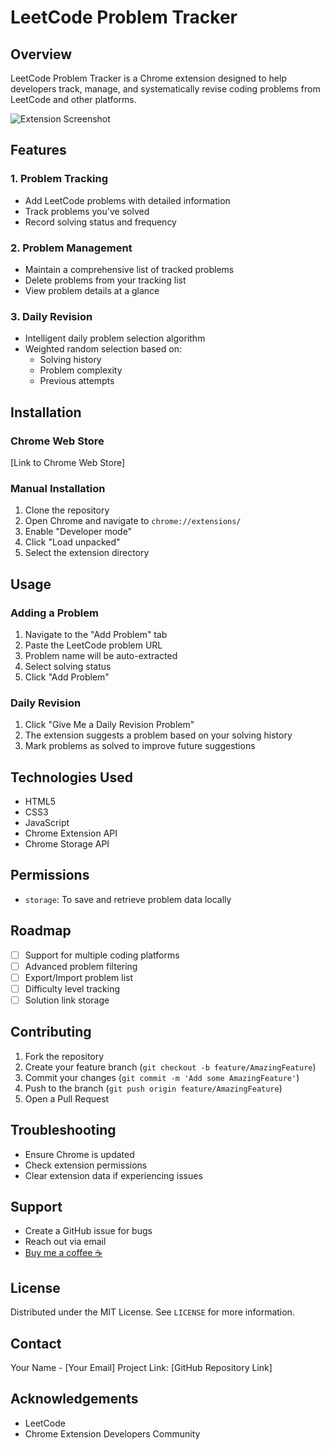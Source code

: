# LeetCode Problem Tracker

## Overview

LeetCode Problem Tracker is a Chrome extension designed to help developers track, manage, and systematically revise coding problems from LeetCode and other platforms.

![Extension Screenshot](![image](https://github.com/user-attachments/assets/77c419ec-6800-46d8-81e3-c9d9a780b080)
)

## Features

### 1. Problem Tracking
- Add LeetCode problems with detailed information
- Track problems you've solved
- Record solving status and frequency

### 2. Problem Management
- Maintain a comprehensive list of tracked problems
- Delete problems from your tracking list
- View problem details at a glance

### 3. Daily Revision
- Intelligent daily problem selection algorithm
- Weighted random selection based on:
  - Solving history
  - Problem complexity
  - Previous attempts

## Installation

### Chrome Web Store
[Link to Chrome Web Store]

### Manual Installation
1. Clone the repository
2. Open Chrome and navigate to `chrome://extensions/`
3. Enable "Developer mode"
4. Click "Load unpacked"
5. Select the extension directory

## Usage

### Adding a Problem
1. Navigate to the "Add Problem" tab
2. Paste the LeetCode problem URL
3. Problem name will be auto-extracted
4. Select solving status
5. Click "Add Problem"

### Daily Revision
1. Click "Give Me a Daily Revision Problem"
2. The extension suggests a problem based on your solving history
3. Mark problems as solved to improve future suggestions

## Technologies Used
- HTML5
- CSS3
- JavaScript
- Chrome Extension API
- Chrome Storage API

## Permissions
- `storage`: To save and retrieve problem data locally

## Roadmap
- [ ] Support for multiple coding platforms
- [ ] Advanced problem filtering
- [ ] Export/Import problem list
- [ ] Difficulty level tracking
- [ ] Solution link storage

## Contributing
1. Fork the repository
2. Create your feature branch (`git checkout -b feature/AmazingFeature`)
3. Commit your changes (`git commit -m 'Add some AmazingFeature'`)
4. Push to the branch (`git push origin feature/AmazingFeature`)
5. Open a Pull Request

## Troubleshooting
- Ensure Chrome is updated
- Check extension permissions
- Clear extension data if experiencing issues

## Support
- Create a GitHub issue for bugs
- Reach out via email
- [Buy me a coffee ☕️](https://www.buymeacoffee.com/kamikazeayoup)

## License
Distributed under the MIT License. See `LICENSE` for more information.

## Contact
Your Name - [Your Email]
Project Link: [GitHub Repository Link]

## Acknowledgements
- LeetCode
- Chrome Extension Developers Community
